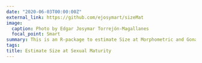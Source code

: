 ```yaml
---
date: "2020-06-03T00:00:00Z"
external_link: https://github.com/ejosymart/sizeMat
image:
  caption: Photo by Edgar Josymar Torrejón-Magallanes
  focal_point: Smart
summary: This is an R-package to estimate Size at Morphometric and Gonadal Maturity for organisms, usually fish and invertebrates. It includes methods for classification based on relative growth (principal components analysis, hierarchical clustering, discriminant analysis), logistic regression (frequentist or Bayes), parameters estimation and some basic plots. The estimation of morphometric maturity used two allometric variables and is based on the relative growth. On the other hand, the estimation of gonadal maturity used one allometric variable and the stage of sexual maturity (gonad maturation stage).
tags: 
title: Estimate Size at Sexual Maturity
---
```

